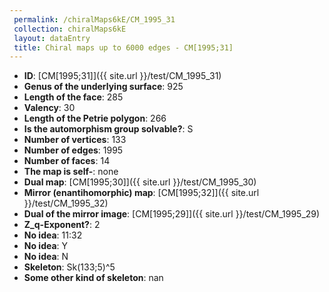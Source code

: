 ```yaml
--- 
 permalink: /chiralMaps6kE/CM_1995_31 
 collection: chiralMaps6kE
 layout: dataEntry
 title: Chiral maps up to 6000 edges - CM[1995;31]
---
```


- **ID**: [CM[1995;31]]({{ site.url }}/test/CM_1995_31)
- **Genus of the underlying surface**: 925
- **Length of the face**: 285
- **Valency**: 30
- **Length of the Petrie polygon**: 266
- **Is the automorphism group solvable?**: S
- **Number of vertices**: 133
- **Number of edges**: 1995
- **Number of faces**: 14
- **The map is self-**: none
- **Dual map**: [CM[1995;30]]({{ site.url }}/test/CM_1995_30)
- **Mirror (enantihomorphic) map**: [CM[1995;32]]({{ site.url }}/test/CM_1995_32)
- **Dual of the mirror image**: [CM[1995;29]]({{ site.url }}/test/CM_1995_29)
- **Z_q-Exponent?**: 2
- **No idea**:  11:32
- **No idea**: Y
- **No idea**: N
- **Skeleton**: Sk(133;5)^5
- **Some other kind of skeleton**: nan
